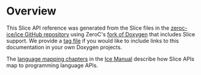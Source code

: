 Overview
==

This Slice API reference was generated from the Slice files in the
[zeroc-ice/ice GitHub repository](https://github.com/zeroc-ice/ice/tree/3.6/slice)
using ZeroC's [fork of Doxygen](https://github.com/zeroc-ice/doxygen) that includes
Slice support. We provide a [tag file](../slice.tag) if you would like to include
links to this documentation in your own Doxygen projects.

The [language mapping chapters](https://doc.zeroc.com/display/Ice36/Language+Mappings)
in the [Ice Manual](https://doc.zeroc.com/display/Ice36/Ice+Manual) describe how Slice
APIs map to programming language APIs.
